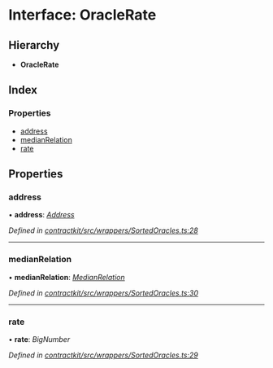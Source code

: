 # Interface: OracleRate

## Hierarchy

* **OracleRate**

## Index

### Properties

* [address](_contractkit_src_wrappers_sortedoracles_.oraclerate.md#address)
* [medianRelation](_contractkit_src_wrappers_sortedoracles_.oraclerate.md#medianrelation)
* [rate](_contractkit_src_wrappers_sortedoracles_.oraclerate.md#rate)

## Properties

###  address

• **address**: *[Address](../modules/_contractkit_src_base_.md#address)*

*Defined in [contractkit/src/wrappers/SortedOracles.ts:28](https://github.com/celo-org/celo-monorepo/blob/master/packages/contractkit/src/wrappers/SortedOracles.ts#L28)*

___

###  medianRelation

• **medianRelation**: *[MedianRelation](../enums/_contractkit_src_wrappers_sortedoracles_.medianrelation.md)*

*Defined in [contractkit/src/wrappers/SortedOracles.ts:30](https://github.com/celo-org/celo-monorepo/blob/master/packages/contractkit/src/wrappers/SortedOracles.ts#L30)*

___

###  rate

• **rate**: *BigNumber*

*Defined in [contractkit/src/wrappers/SortedOracles.ts:29](https://github.com/celo-org/celo-monorepo/blob/master/packages/contractkit/src/wrappers/SortedOracles.ts#L29)*
